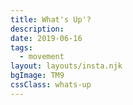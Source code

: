 ```yaml
---
title: What's Up'?
description:
date: 2019-06-16
tags:
  - movement
layout: layouts/insta.njk
bgImage: TM9
cssClass: whats-up
---
```

